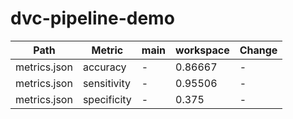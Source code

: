 # dvc-pipeline-demo


| Path         | Metric      | main   | workspace   | Change   |
|--------------|-------------|--------|-------------|----------|
| metrics.json | accuracy    | -      | 0.86667     | -        |
| metrics.json | sensitivity | -      | 0.95506     | -        |
| metrics.json | specificity | -      | 0.375       | -        |

